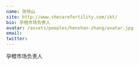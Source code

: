 ```yaml
---
name: 张恒山
site: http://www.shecarefertility.com/ikt/
bio: 孕橙市场负责人
avatar: /assets/peoples/henshan-zhang/avatar.jpg
email: 
twitter: 
---
```

孕橙市场负责人
